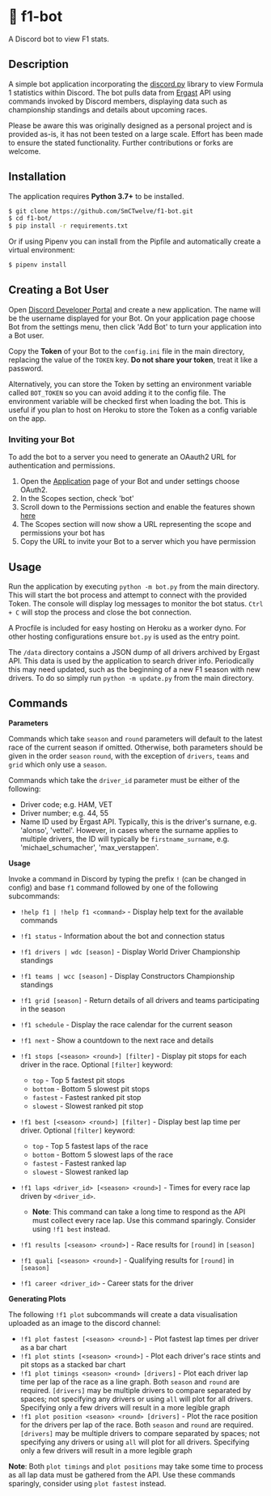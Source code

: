 # 🏁 f1-bot
A Discord bot to view F1 stats.

## Description
A simple bot application incorporating the [discord.py](https://github.com/Rapptz/discord.py/tree/rewrite) library to view Formula 1 statistics within Discord. The bot pulls data from [Ergast](http://ergast.com/mrd/) API using commands invoked by Discord members, displaying data such as championship standings and details about upcoming races.

Please be aware this was originally designed as a personal project and is provided as-is, it has not been tested on a large scale. Effort has been made to ensure the stated functionality. Further contributions or forks are welcome.

## Installation
The application requires **Python 3.7+** to be installed.

```bash
$ git clone https://github.com/SmCTwelve/f1-bot.git
$ cd f1-bot/
$ pip install -r requirements.txt
```

Or if using Pipenv you can install from the Pipfile and automatically create a virtual environment:
```bash
$ pipenv install
```

## Creating a Bot User
Open [Discord Developer Portal](https://discordapp.com/developers/applications/) and create a new application. The name will be the username displayed for your Bot. On your application page choose Bot from the settings menu, then click 'Add Bot' to turn your application into a Bot user.

Copy the **Token** of your Bot to the `config.ini` file in the main directory, replacing the value of the `TOKEN` key. **Do not share your token**, treat it like a password.

Alternatively, you can store the Token by setting an environment variable called `BOT_TOKEN` so you can avoid adding it to the config file. The environment variable will be checked first when loading the bot. This is useful if you plan to host on Heroku to store the Token as a config variable on the app.

### Inviting your Bot
To add the bot to a server you need to generate an OAauth2 URL for authentication and permissions.

1. Open the [Application](https://discordapp.com/developers/applications/) page of your Bot and under settings choose OAuth2.
2. In the Scopes section, check 'bot'
3. Scroll down to the Permissions section and enable the features shown [here](https://i.imgur.com/1bQ9xD8.png)
4. The Scopes section will now show a URL representing the scope and permissions your bot has
5. Copy the URL to invite your Bot to a server which you have permission

## Usage
Run the application by executing `python -m bot.py` from the main directory. This will start the bot process and attempt to connect with the provided Token. The console will display log messages to monitor the bot status. `Ctrl + C` will stop the process and close the bot connection.

A Procfile is included for easy hosting on Heroku as a worker dyno. For other hosting configurations ensure `bot.py` is used as the entry point.

The `/data` directory contains a JSON dump of all drivers archived by Ergast API. This data is used by the application to search driver info. Periodically this may need updated, such as the beginning of a new F1 season with new drivers. To do so simply run `python -m update.py` from the main directory.

## Commands

**Parameters**

Commands which take `season` and `round` parameters will default to the latest race of the current season if omitted. Otherwise, both parameters should be given in the order `season` `round`, with the exception of `drivers`, `teams` and `grid` which only use a `season`.

Commands which take the `driver_id` parameter must be either of the following:
  - Driver code; e.g. HAM, VET
  - Driver number; e.g. 44, 55
  - Name ID used by Ergast API. Typically, this is the driver's surnane, e.g. 'alonso', 'vettel'. However, in cases where the surname applies to multiple drivers, the ID will typically be `firstname_surname`, e.g. 'michael_schumacher', 'max_verstappen'.

**Usage**

Invoke a command in Discord by typing the prefix `!` (can be changed in config) and base `f1` command followed by one of the following subcommands:

- `!help f1 | !help f1 <command>` -  Display help text for the available commands
- `!f1 status` - Information about the bot and connection status

- `!f1 drivers | wdc [season]` - Display World Driver Championship standings
- `!f1 teams | wcc [season]` - Display Constructors Championship standings
- `!f1 grid [season]` -  Return details of all drivers and teams participating in the season
- `!f1 schedule` -  Display the race calendar for the current season
- `!f1 next` -  Show a countdown to the next race and details
- `!f1 stops [<season> <round>] [filter]` - Display pit stops for each driver in the race. Optional `[filter]` keyword:
  - `top` - Top 5 fastest pit stops
  - `bottom` -  Bottom 5 slowest pit stops
  - `fastest` - Fastest ranked pit stop
  - `slowest` - Slowest ranked pit stop
- `!f1 best [<season> <round>] [filter]` - Display best lap time per driver. Optional `[filter]` keyword:
  - `top` - Top 5 fastest laps of the race
  - `bottom` -  Bottom 5 slowest laps of the race
  - `fastest` - Fastest ranked lap
  - `slowest` - Slowest ranked lap
- `!f1 laps <driver_id> [<season> <round>]` -  Times for every race lap driven by `<driver_id>`.
  - **Note**: This command can take a long time to respond as the API must collect every race lap. Use this command sparingly. Consider using `!f1 best` instead.
- `!f1 results [<season> <round>]` - Race results for `[round]` in `[season]`
- `!f1 quali [<season> <round>]` - Qualifying results for `[round]` in `[season]`
- `!f1 career <driver_id>` -  Career stats for the driver

**Generating Plots**

The following `!f1 plot` subcommands will create a data visualisation uploaded as an image to the discord channel:

- `!f1 plot fastest [<season> <round>]` - Plot fastest lap times per driver as a bar chart
- `!f1 plot stints [<season> <round>]` - Plot each driver's race stints and pit stops as a stacked bar chart
- `!f1 plot timings <season> <round> [drivers]` - Plot each driver lap time per lap of the race as a line graph. Both `season` and `round` are required. `[drivers]` may be multiple drivers to compare separated by spaces; not specifying any drivers or using `all` will plot for all drivers. Specifying only a few drivers will result in a more legible graph
- `!f1 plot position <season> <round> [drivers]` - Plot the race position for the drivers per lap of the race. Both `season` and `round` are required. `[drivers]` may be multiple drivers to compare separated by spaces; not specifying any drivers or using `all` will plot for all drivers. Specifying only a few drivers will result in a more legible graph

**Note**: Both `plot timings` and `plot positions` may take some time to process as all lap data must be gathered from the API. Use these commands sparingly, consider using `plot fastest` instead.

